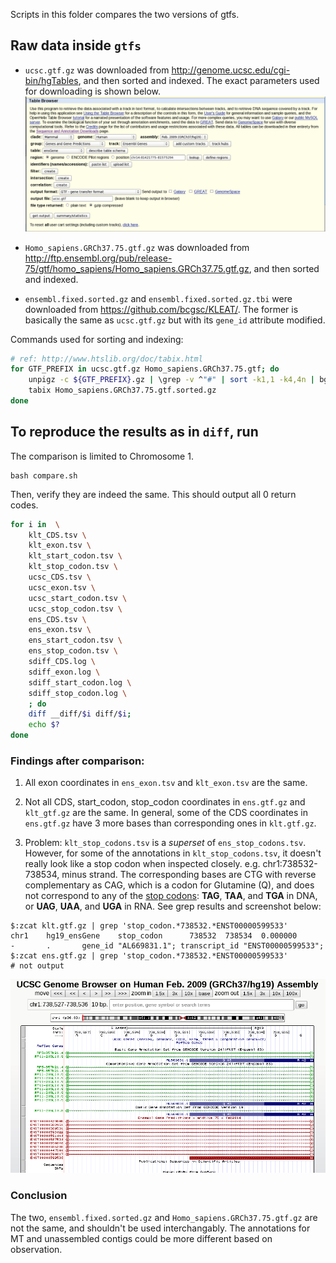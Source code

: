 Scripts in this folder compares the two versions of gtfs.

## Raw data inside `gtfs`

* `ucsc.gtf.gz` was downloaded from http://genome.ucsc.edu/cgi-bin/hgTables, and
then sorted and indexed. The exact parameters used for downloading is shown
below.
![how-to-download-ucsc-gtf-gz.png](/gtf_verification/gtfs/how-to-download-ucsc-gtf-gz.png?raw=true)


* `Homo_sapiens.GRCh37.75.gtf.gz` was downloaded from
http://ftp.ensembl.org/pub/release-75/gtf/homo_sapiens/Homo_sapiens.GRCh37.75.gtf.gz,
and then sorted and indexed.

* `ensembl.fixed.sorted.gz` and `ensembl.fixed.sorted.gz.tbi` were downloaded from
https://github.com/bcgsc/KLEAT/. The former is basically the same as
`ucsc.gtf.gz` but with its `gene_id` attribute modified.

Commands used for sorting and indexing:
```bash
# ref: http://www.htslib.org/doc/tabix.html
for GTF_PREFIX in ucsc.gtf.gz Homo_sapiens.GRCh37.75.gtf; do 
    unpigz -c ${GTF_PREFIX}.gz | \grep -v ^"#" | sort -k1,1 -k4,4n | bgzip > ${GTF_PREFIX}.sorted.gz
    tabix Homo_sapiens.GRCh37.75.gtf.sorted.gz
done
```

## To reproduce the results as in `diff`, run 

The comparison is limited to Chromosome 1.
```
bash compare.sh
```

Then, verify they are indeed the same. This should output all 0 return codes.

```bash
for i in  \
    klt_CDS.tsv \
    klt_exon.tsv \
    klt_start_codon.tsv \
    klt_stop_codon.tsv \
    ucsc_CDS.tsv \
    ucsc_exon.tsv \
    ucsc_start_codon.tsv \
    ucsc_stop_codon.tsv \
    ens_CDS.tsv \
    ens_exon.tsv \
    ens_start_codon.tsv \
    ens_stop_codon.tsv \
    sdiff_CDS.log \
    sdiff_exon.log \
    sdiff_start_codon.log \
    sdiff_stop_codon.log \
    ; do
    diff __diff/$i diff/$i;
    echo $?
done
```

### Findings after comparison:

1. All exon coordinates in `ens_exon.tsv` and `klt_exon.tsv` are the same.

2. Not all CDS, start\_codon, stop\_codon coordinates in `ens.gtf.gz` and
`klt_gtf.gz` are the same. In general, some of the CDS coordinates in
`ens.gtf.gz` have 3 more bases than corresponding ones in `klt.gtf.gz`.

3. Problem: `klt_stop_codons.tsv` is a *superset* of `ens_stop_codons.tsv`.
However, for some of the annotations in `klt_stop_codons.tsv`, it doesn't really
look like a stop codon when inspected closely. e.g. chr1:738532-738534, minus
strand. The corresponding bases are CTG with reverse complementary as CAG, which
is a codon for Glutamine (Q), and does not correspond to any of the
[stop codons](https://en.wikipedia.org/wiki/Stop_codon): **TAG**, **TAA**, and
**TGA** in DNA, or **UAG**, **UAA**, and **UGA** in RNA. See grep results and
screenshot below:

```
$:zcat klt.gtf.gz | grep 'stop_codon.*738532.*ENST00000599533'
chr1    hg19_ensGene    stop_codon      738532  738534  0.000000        -       .       gene_id "AL669831.1"; transcript_id "ENST00000599533";
$:zcat ens.gtf.gz | grep 'stop_codon.*738532.*ENST00000599533'
# not output
```
![screenshot](/gtf_verification/img/chr1-738532-AL669831.1.png?raw=true "screenshot")

<!-- This is very likely due to frame/phase -->
<!-- 4. Problem: this is common to both `klt_stop_codons.tsv` and -->
<!-- `ens_stop_codons.tsv`: some of the stop codons are only two bp (e.g. -->
<!-- chr1:1203242-1203243). Not sure why. -->


### Conclusion

The two, `ensembl.fixed.sorted.gz` and `Homo_sapiens.GRCh37.75.gtf.gz` are not
the same, and shouldn't be used interchangably. The annotations for MT and
unassembled contigs could be more different based on observation.
